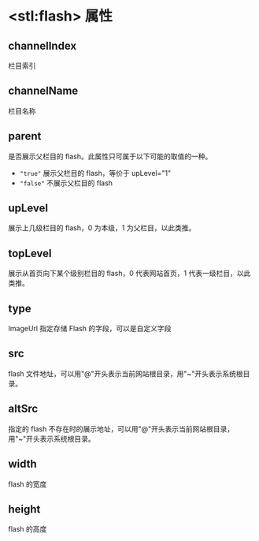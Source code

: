 # &lt;stl:flash&gt; 属性

## channelIndex

栏目索引

## channelName

栏目名称

## parent

是否展示父栏目的 flash。此属性只可属于以下可能的取值的一种。

- `"true"` 展示父栏目的 flash，等价于 upLevel="1"
- `"false"` 不展示父栏目的 flash

## upLevel

展示上几级栏目的 flash，0 为本级，1 为父栏目，以此类推。

## topLevel

展示从首页向下某个级别栏目的 flash，0 代表网站首页，1 代表一级栏目，以此类推。

## type

ImageUrl 指定存储 Flash 的字段，可以是自定义字段

## src

flash 文件地址，可以用"@"开头表示当前网站根目录，用"~"开头表示系统根目录。

## altSrc

指定的 flash 不存在时的展示地址，可以用"@"开头表示当前网站根目录，用"~"开头表示系统根目录。

## width

flash 的宽度

## height

flash 的高度
